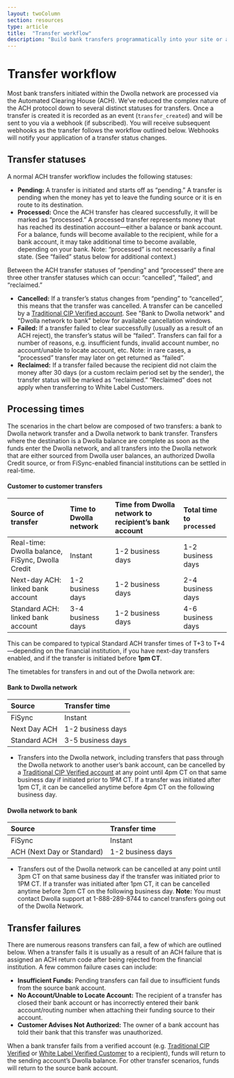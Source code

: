 ```yaml
---
layout: twoColumn
section: resources
type: article
title:  "Transfer workflow"
description: "Build bank transfers programmatically into your site or app. Get to know the ACH transfer process, including transfer statuses and processing times."
---
```


# Transfer workflow

Most bank transfers initiated within the Dwolla network are processed via the Automated Clearing House (ACH). We’ve reduced the complex nature of the ACH protocol down to several distinct statuses for transfers. Once a transfer is created it is recorded as an event (`transfer_created`) and will be sent to you via a webhook (if subscribed). You will receive subsequent webhooks as the transfer follows the workflow outlined below. Webhooks will notify your application of a transfer status changes.

## Transfer statuses

A normal ACH transfer workflow includes the following statuses:

- **Pending:** A transfer is initiated and starts off as “pending.” A transfer is pending when the money has yet to leave the funding source or it is en route to its destination.
- **Processed:** Once the ACH transfer has cleared successfully, it will be marked as “processed.” A processed transfer represents money that has reached its destination account—either a balance or bank account. For a balance, funds will become available to the recipient, while for a bank account, it may take additional time to become available, depending on your bank. Note: “processed” is not necessarily a final state. (See “failed” status below for additional context.)

Between the ACH transfer statuses of “pending” and “processed” there are three other transfer statuses which can occur: “cancelled”, “failed”, and “reclaimed.” 

- **Cancelled:** If a transfer’s status changes from “pending” to “cancelled”, this means that the transfer was cancelled. A transfer can be cancelled by a [Traditional CIP Verified account](/resources/account-types.html). See "Bank to Dwolla network" and "Dwolla network to bank" below for available cancellation windows. 
- **Failed:** If a transfer failed to clear successfully (usually as a result of an ACH reject), the transfer’s status will be “failed”. Transfers can fail for a number of reasons, e.g. insufficient funds, invalid account number, no account/unable to locate account, etc. Note: in rare cases, a “processed” transfer may later on get returned as “failed”.
- **Reclaimed:** If a transfer failed because the recipient did not claim the money after 30 days (or a custom reclaim period set by the sender), the transfer status will be marked as “reclaimed.” “Reclaimed” does not apply when transferring to White Label Customers.

## Processing times
The scenarios in the chart below are composed of two transfers: a bank to Dwolla network transfer and a Dwolla network to bank transfer. Transfers where the destination is a Dwolla balance are complete as soon as the funds enter the Dwolla network, and all transfers into the Dwolla network that are either sourced from Dwolla user balances, an authorized Dwolla Credit source, or from FiSync-enabled financial institutions can be settled in real-time.

#### Customer to customer transfers

| Source of transfer | Time to Dwolla network | Time from Dwolla network to recipient’s bank account | Total time to `processed` |
|:------------- |:--------------|:------|:-----|
| Real-time: Dwolla balance, FiSync, Dwolla Credit | Instant | 1-2 business days | 1-2 business days |
| Next-day ACH: linked bank account | 1-2 business days | 1-2 business days | 2-4 business days |
| Standard ACH: linked bank account | 3-4 business days | 1-2 business days | 4-6 business days |

This can be compared to typical Standard ACH transfer times of T+3 to T+4—depending on the financial institution, if you have next-day transfers enabled, and if the transfer is initiated before **1pm CT**.

The timetables for transfers in and out of the Dwolla network are:

#### Bank to Dwolla network

| Source        | Transfer time     |
|:------------- |:----------------- |
| FiSync        | Instant           |
| Next Day ACH  | 1-2 business days |
| Standard ACH  | 3-5 business days |

* Transfers into the Dwolla network, including transfers that pass through the Dwolla network to another user’s bank account, can be cancelled by a [Traditional CIP Verified account](/resources/account-types.html) at any point until 4pm CT on that same business day if initiated prior to 1PM CT. If a transfer was initiated after 1pm CT, it can be cancelled anytime before 4pm CT on the following business day.

#### Dwolla network to bank

| Source                     | Transfer time     |
|:-------------------------- |:----------------- |
| FiSync                     | Instant           |
| ACH (Next Day or Standard) | 1-2 business days |

* Transfers out of the Dwolla network can be cancelled at any point until 3pm CT on that same business day if the transfer was initiated prior to 1PM CT. If a transfer was initiated after 1pm CT, it can be cancelled anytime before 3pm CT on the following business day. **Note:** You must contact Dwolla support at 1-888-289-8744 to cancel transfers going out of the Dwolla Network.

## Transfer failures

There are numerous reasons transfers can fail, a few of which are outlined below. When a transfer fails it is usually as a result of an ACH failure that is assigned an ACH return code after being rejected from the financial institution. A few common failure cases can include: 

- **Insufficient Funds:** Pending transfers can fail due to insufficient funds from the source bank account. 
- **No Account/Unable to Locate Account:** The recipient of a transfer has closed their bank account or has incorrectly entered their bank account/routing number when attaching their funding source to their account.
- **Customer Advises Not Authorized:** The owner of a bank account has told their bank that this transfer was unauthorized.

When a bank transfer fails from a verified account (e.g. [Traditional CIP Verified](/resources/account-types.html) or [White Label Verified Customer](/resources/account-types.html) to a recipient), funds will return to the sending account’s Dwolla balance. For other transfer scenarios, funds will return to the source bank account.